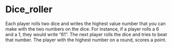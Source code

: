 # Dice_roller
Each player rolls two dice and writes the highest value number that you can make with the two numbers on the dice. For instance, if a player rolls a 6 and a 1, they would write “61”. The next player rolls the dice and tries to beat that number. The player with the highest number on a round, scores a point.
